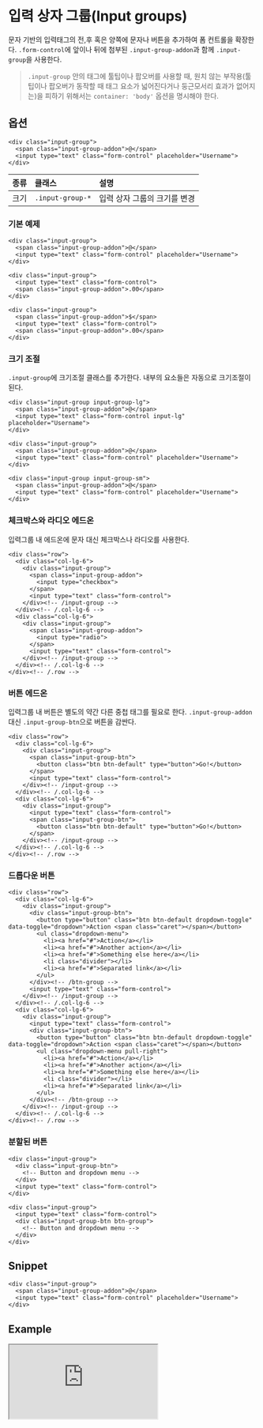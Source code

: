 <!--
{
    "id": 4205,
    "title": "입력 상자 그룹(Input groups)",
    "outline": "문자 기반의 입력태그의 전,후 혹은 양쪽에 문자나 버튼을 추가하여 폼 컨트롤을 확장한다. `.form-control`에 앞이나 뒤에 첨부된 `.input-group-addon`과 함께 `.input-group`을 사용한다.",
    "tags": ["widget", "component"],
    "order": [4, 2, 5],
    "thumbnail": "4.2.05.input-groups.png"
}
-->

# 입력 상자 그룹(Input groups)

문자 기반의 입력태그의 전,후 혹은 양쪽에 문자나 버튼을 추가하여 폼 컨트롤을 확장한다. `.form-control`에 앞이나 뒤에 첨부된 `.input-group-addon`과
함께 `.input-group`을 사용한다.

> `.input-group` 안의 태그에 툴팁이나 팝오버를 사용할 때, 원치 않는 부작용(툴팁이나 팝오버가 동작할 때 태그 요소가 넓어진다거나 둥근모서리 효과가 없어지는)을
피하기 위해서는 `container: 'body'` 옵션을 명시해야 한다.

## 옵션
```
<div class="input-group">
  <span class="input-group-addon">@</span>
  <input type="text" class="form-control" placeholder="Username">
</div>
```

종류 | 클래스 | 설명
:-- | :-- | :--
크기 | `.input-group-*` | 입력 상자 그룹의 크기를 변경

### 기본 예제

```
<div class="input-group">
  <span class="input-group-addon">@</span>
  <input type="text" class="form-control" placeholder="Username">
</div>

<div class="input-group">
  <input type="text" class="form-control">
  <span class="input-group-addon">.00</span>
</div>

<div class="input-group">
  <span class="input-group-addon">$</span>
  <input type="text" class="form-control">
  <span class="input-group-addon">.00</span>
</div>
```

### 크기 조절
`.input-group`에 크기조절 클래스를 추가한다. 내부의 요소들은 자동으로 크기조절이 된다.

```
<div class="input-group input-group-lg">
  <span class="input-group-addon">@</span>
  <input type="text" class="form-control input-lg" placeholder="Username">
</div>

<div class="input-group">
  <span class="input-group-addon">@</span>
  <input type="text" class="form-control" placeholder="Username">
</div>

<div class="input-group input-group-sm">
  <span class="input-group-addon">@</span>
  <input type="text" class="form-control" placeholder="Username">
</div>
```

### 체크박스와 라디오 에드온
입력그룹 내 에드온에 문자 대신 체크박스나 라디오를 사용한다.

```
<div class="row">
  <div class="col-lg-6">
    <div class="input-group">
      <span class="input-group-addon">
        <input type="checkbox">
      </span>
      <input type="text" class="form-control">
    </div><!-- /input-group -->
  </div><!-- /.col-lg-6 -->
  <div class="col-lg-6">
    <div class="input-group">
      <span class="input-group-addon">
        <input type="radio">
      </span>
      <input type="text" class="form-control">
    </div><!-- /input-group -->
  </div><!-- /.col-lg-6 -->
</div><!-- /.row -->
```

### 버튼 에드온
입력그룹 내 버튼은 별도의 약간 다른 중첩 태그를 필요로 한다. `.input-group-addon` 대신 `.input-group-btn`으로 버튼을 감싼다.

```
<div class="row">
  <div class="col-lg-6">
    <div class="input-group">
      <span class="input-group-btn">
        <button class="btn btn-default" type="button">Go!</button>
      </span>
      <input type="text" class="form-control">
    </div><!-- /input-group -->
  </div><!-- /.col-lg-6 -->
  <div class="col-lg-6">
    <div class="input-group">
      <input type="text" class="form-control">
      <span class="input-group-btn">
        <button class="btn btn-default" type="button">Go!</button>
      </span>
    </div><!-- /input-group -->
  </div><!-- /.col-lg-6 -->
</div><!-- /.row -->
```

### 드롭다운 버튼

```
<div class="row">
  <div class="col-lg-6">
    <div class="input-group">
      <div class="input-group-btn">
        <button type="button" class="btn btn-default dropdown-toggle" data-toggle="dropdown">Action <span class="caret"></span></button>
        <ul class="dropdown-menu">
          <li><a href="#">Action</a></li>
          <li><a href="#">Another action</a></li>
          <li><a href="#">Something else here</a></li>
          <li class="divider"></li>
          <li><a href="#">Separated link</a></li>
        </ul>
      </div><!-- /btn-group -->
      <input type="text" class="form-control">
    </div><!-- /input-group -->
  </div><!-- /.col-lg-6 -->
  <div class="col-lg-6">
    <div class="input-group">
      <input type="text" class="form-control">
      <div class="input-group-btn">
        <button type="button" class="btn btn-default dropdown-toggle" data-toggle="dropdown">Action <span class="caret"></span></button>
        <ul class="dropdown-menu pull-right">
          <li><a href="#">Action</a></li>
          <li><a href="#">Another action</a></li>
          <li><a href="#">Something else here</a></li>
          <li class="divider"></li>
          <li><a href="#">Separated link</a></li>
        </ul>
      </div><!-- /btn-group -->
    </div><!-- /input-group -->
  </div><!-- /.col-lg-6 -->
</div><!-- /.row -->
```

### 분할된 버튼

```
<div class="input-group">
  <div class="input-group-btn">
    <!-- Button and dropdown menu -->
  </div>
  <input type="text" class="form-control">
</div>

<div class="input-group">
  <input type="text" class="form-control">
  <div class="input-group-btn btn-group">
    <!-- Button and dropdown menu -->
  </div>
</div>
```

## Snippet
```
<div class="input-group">
  <span class="input-group-addon">@</span>
  <input type="text" class="form-control" placeholder="Username">
</div>
```

## Example

<!--
<p data-height="200" data-theme-id="1127" data-slug-hash="FpEJH" data-user="azamara" data-default-tab="result" class='codepen'>See the Pen <a href='http://codepen.io/azamara/pen/FpEJH'>Cornerstone Input Group</a> by William (<a href='http://codepen.io/azamara'>@azamara</a>) on <a href='http://codepen.io'>CodePen</a></p>
<script async src="http://codepen.io/assets/embed/ei.js"></script>
-->

<iframe class="jsbin-livecode" src="http://jsbin.com/UtUqol/latest/embed?html,css,output"></iframe>